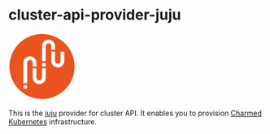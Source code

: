 # cluster-api-provider-juju

![img](images/juju.svg)

This is the [juju](https://juju.is/) provider for cluster API.
It enables you to provision [Charmed Kubernetes](https://ubuntu.com/kubernetes) infrastructure.
